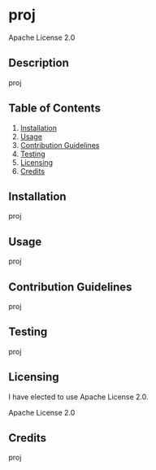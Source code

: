 # proj
Apache License 2.0
## Description
proj

## Table of Contents
1. [Installation](#Installation)
2. [Usage](#Usage)
3. [Contribution Guidelines](#Contribution-Guidelines)
4. [Testing](#Testing)
5. [Licensing](#Licensing)
6. [Credits](#Credits)

## Installation
proj
    
## Usage
proj
    
## Contribution Guidelines
proj
    
## Testing
proj
    
## Licensing
I have elected to use Apache License 2.0.

Apache License 2.0
    
## Credits
proj